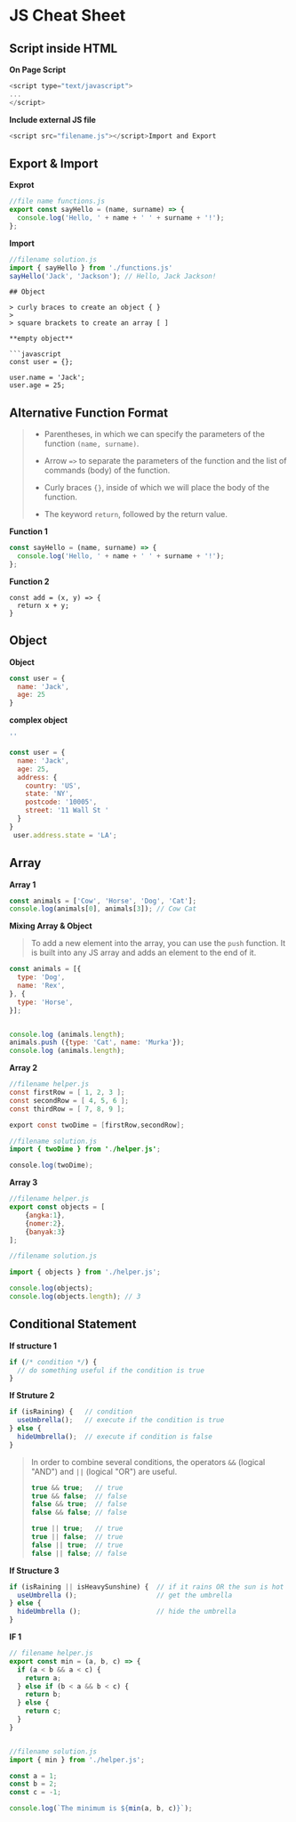 # JS Cheat Sheet

## Script inside HTML

**On Page Script**

```javascript
<script type="text/javascript"> 
...
</script>
```

**Include external JS file**

```javascript
<script src="filename.js"></script>Import and Export
```

## 

## Export & Import

**Exprot**

```javascript
//file name functions.js
export const sayHello = (name, surname) => {
  console.log('Hello, ' + name + ' ' + surname + '!');
};
```

**Import**

```javascript
//filename solution.js
import { sayHello } from './functions.js'
sayHello('Jack', 'Jackson'); // Hello, Jack Jackson!
```

```javas
## Object

> curly braces to create an object { }
> 
> square brackets to create an array [ ]

**empty object**

```javascript
const user = {};

user.name = 'Jack';
user.age = 25;
```

## 

## Alternative Function Format

> - Parentheses, in which we can specify the parameters of the function `(name, surname)`.
> 
> - Arrow `=>` to separate the parameters of the function and the list of commands (body) of the function.
> 
> - Curly braces `{}`, inside of which we will place the body of the function.
> 
> - The keyword `return`, followed by the return value.

**Function 1**

```javascript
const sayHello = (name, surname) => {
  console.log('Hello, ' + name + ' ' + surname + '!');
};
```

**Function 2**

```javascripts
const add = (x, y) => {
  return x + y;
}
```

## 

## Object

**Object**

```javascript
const user = {
  name: 'Jack',
  age: 25
}
```

**complex object**

```javascript
''

const user = {
  name: 'Jack',
  age: 25,
  address: {
    country: 'US',
    state: 'NY',
    postcode: '10005',
    street: '11 Wall St '
  }
}
 user.address.state = 'LA';
```

## Array

**Array 1**

```javascript
const animals = ['Cow', 'Horse', 'Dog', 'Cat'];
console.log(animals[0], animals[3]); // Cow Cat
```

**Mixing Array & Object**

>  To add a new element into the array, you can use the `push` function. It is built into any JS array and adds an element to the end of it.

```javascript
const animals = [{
  type: 'Dog',
  name: 'Rex',
}, {
  type: 'Horse',
}];


console.log (animals.length);
animals.push ({type: 'Cat', name: 'Murka'});
console.log (animals.length);
```

**Array 2**

```java
//filename helper.js
const firstRow = [ 1, 2, 3 ];
const secondRow = [ 4, 5, 6 ];
const thirdRow = [ 7, 8, 9 ];

export const twoDime = [firstRow,secondRow];

//filename solution.js
import { twoDime } from './helper.js';

console.log(twoDime);
```

**Array 3**

```javascript
//filename helper.js
export const objects = [
    {angka:1},
    {nomer:2},
    {banyak:3}
];

//filename solution.js

import { objects } from './helper.js';

console.log(objects);
console.log(objects.length); // 3
```

## Conditional Statement

**If structure 1**

```javascript
if (/* condition */) {
  // do something useful if the condition is true
}
```

**If Struture 2**

```javascript
if (isRaining) {   // condition
  useUmbrella();   // execute if the condition is true
} else {
  hideUmbrella();  // execute if condition is false
}
```

>  In order to combine several conditions, the operators `&&` (logical "AND") and `||` (logical "OR") are useful.
> 
> ```javascript
> true && true;   // true
> true && false;  // false
> false && true;  // false
> false && false; // false
> 
> true || true;   // true
> true || false;  // true
> false || true;  // true
> false || false; // false
> ```

**If Structure 3**

```javascript
if (isRaining || isHeavySunshine) {  // if it rains OR the sun is hot
  useUmbrella ();                    // get the umbrella
} else {
  hideUmbrella ();                   // hide the umbrella
}
```

**IF 1**

```javascript
// filename helper.js
export const min = (a, b, c) => {
  if (a < b && a < c) {
    return a;
  } else if (b < a && b < c) {
    return b;
  } else {
    return c;
  }
}


//filename solution.js
import { min } from './helper.js';

const a = 1;
const b = 2;
const c = -1;

console.log(`The minimum is ${min(a, b, c)}`);
```
